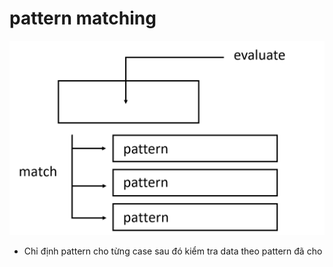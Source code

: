 # pattern matching
![plog](/app/Function_/image/3-1.png)
- Chỉ định pattern cho từng case sau đó kiểm tra data theo pattern đã cho